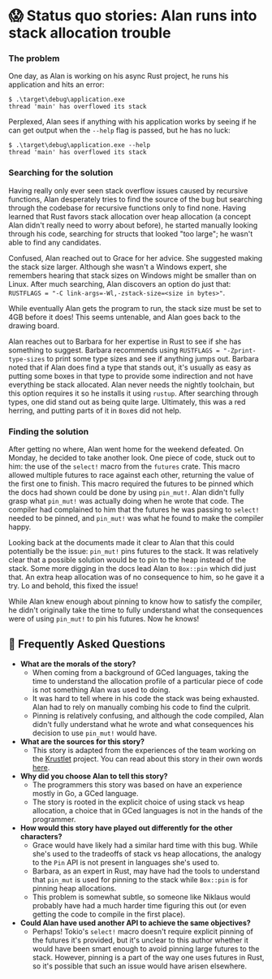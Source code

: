 # 😱 Status quo stories: Alan runs into stack allocation trouble

[Alan]: ../characters/alan.md
[Grace]: ../characters/grace.md
[Niklaus]: ../characters/niklaus.md
[Barbara]: ../characters/barbara.md

[Alan runs into stack allocation trouble and is able to fix problems]: TODO

### The problem

One day, as Alan is working on his async Rust project, he runs his application and hits an error:

```
$ .\target\debug\application.exe
thread 'main' has overflowed its stack
```

Perplexed, Alan sees if anything with his application works by seeing if he can get output when the `--help` flag is passed, but he has no luck:

```
$ .\target\debug\application.exe --help
thread 'main' has overflowed its stack
```

### Searching for the solution

Having really only ever seen stack overflow issues caused by recursive functions, Alan desperately tries to find the source of the bug but searching through the codebase for recursive functions only to find none. Having learned that Rust favors stack allocation over heap allocation (a concept Alan didn't really need to worry about before), he started manually looking through his code, searching for structs that looked "too large"; he wasn't able to find any candidates.

Confused, Alan reached out to Grace for her advice. She suggested making the stack size larger. Although she wasn't a Windows expert, she remembers hearing that stack sizes on Windows might be smaller than on Linux. After much searching, Alan discovers an option do just that: `RUSTFLAGS = "-C link-args=-Wl,-zstack-size=<size in bytes>"`.

While eventually Alan gets the program to run, the stack size must be set to 4GB before it does! This seems untenable, and Alan goes back to the drawing board.

Alan reaches out to Barbara for her expertise in Rust to see if she has something to suggest. Barbara recommends using `RUSTFLAGS = "-Zprint-type-sizes` to print some type sizes and see if anything jumps out. Barbara noted that if Alan does find a type that stands out, it's usually as easy as putting some boxes in that type to provide some indirection and not have everything be stack allocated. Alan never needs the nightly toolchain, but this option requires it so he installs it using `rustup`. After searching through types, one did stand out as being quite large. Ultimately, this was a red herring, and putting parts of it in `Box`es did not help.

### Finding the solution

After getting no where, Alan went home for the weekend defeated. On Monday, he decided to take another look. One piece of code, stuck out to him: the use of the `select!` macro from the `futures` crate. This macro allowed multiple futures to race against each other, returning the value of the first one to finish. This macro required the futures to be pinned which the docs had shown could be done by using `pin_mut!`. Alan didn't fully grasp what `pin_mut!` was actually doing when he wrote that code. The compiler had complained to him that the futures he was passing to `select!` needed to be pinned, and `pin_mut!` was what he found to make the compiler happy.

Looking back at the documents made it clear to Alan that this could potentially be the issue: `pin_mut!` pins futures to the stack. It was relatively clear that a possible solution would be to pin to the heap instead of the stack. Some more digging in the docs lead Alan to `Box::pin` which did just that. An extra heap allocation was of no consequence to him, so he gave it a try. Lo and behold, this fixed the issue! 

While Alan knew enough about pinning to know how to satisfy the compiler, he didn't originally take the time to fully understand what the consequences were of using `pin_mut!` to pin his futures. Now he knows!

## 🤔 Frequently Asked Questions

* **What are the morals of the story?**
    * When coming from a background of GCed languages, taking the time to understand the allocation profile of a particular piece of code is not something Alan was used to doing.
    * It was hard to tell where in his code the stack was being exhausted. Alan had to rely on manually combing his code to find the culprit.
    * Pinning is relatively confusing, and although the code compiled, Alan didn't fully understand what he wrote and what consequences his decision to use `pin_mut!` would have.
* **What are the sources for this story?**
    * This story is adapted from the experiences of the team working on the [Krustlet](https://github.com/deislabs/krustlet) project. You can read about this story in their own words [here](https://deislabs.io/posts/a-heaping-helping-of-stacks/).
* **Why did you choose Alan to tell this story?**
    * The programmers this story was based on have an experience mostly in Go, a GCed language.
    * The story is rooted in the explicit choice of using stack vs heap allocation, a choice that in GCed languages is not in the hands of the programmer.
* **How would this story have played out differently for the other characters?**
    * Grace would have likely had a similar hard time with this bug. While she's used to the tradeoffs of stack vs heap allocations, the analogy to the `Pin` API is not present in languages she's used to.
    * Barbara, as an expert in Rust, may have had the tools to understand that `pin_mut` is used for pinning to the stack while `Box::pin` is for pinning heap allocations.
    * This problem is somewhat subtle, so someone like Niklaus would probably have had a much harder time figuring this out (or even getting the code to compile in the first place).
* **Could Alan have used another API to achieve the same objectives?**
    * Perhaps! Tokio's `select!` macro doesn't require explicit pinning of the futures it's provided, but it's unclear to this author whether it would have been smart enough to avoid pinning large futures to the stack. However, pinning is a part of the way one uses futures in Rust, so it's possible that such an issue would have arisen elsewhere.
